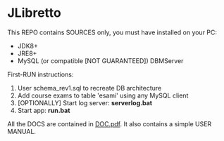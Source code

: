 # JLibretto
This REPO contains SOURCES only, you must have installed on your PC:
<ul>
    <li> JDK8+ </li>
    <li> JRE8+ </li>   
    <li> MySQL (or compatible [NOT GUARANTEED]) DBMServer </li>
</ul>

First-RUN instructions:
<ol>
    <li>User schema_rev1.sql to recreate DB architecture</li>
    <li>Add course exams to table 'esami' using any MySQL client</li>
    <li>[OPTIONALLY] Start log server: <strong>serverlog.bat</strong></li>
    <li>Start app: <strong>run.bat</strong></li>
</ol>

All the DOCS are contained in <a download="DOC.pdf" href="https://github.com/osirisf/JLibretto/blob/master/DOC.pdf">DOC.pdf</a>.
It also contains a simple USER MANUAL.
    
